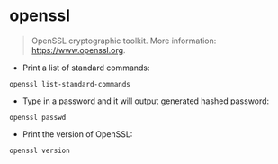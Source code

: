 # openssl

> OpenSSL cryptographic toolkit.
> More information: <https://www.openssl.org>.

- Print a list of standard commands:

`openssl list-standard-commands`

- Type in a password and it will output generated hashed password:

`openssl passwd`

- Print the version of OpenSSL:

`openssl version`
